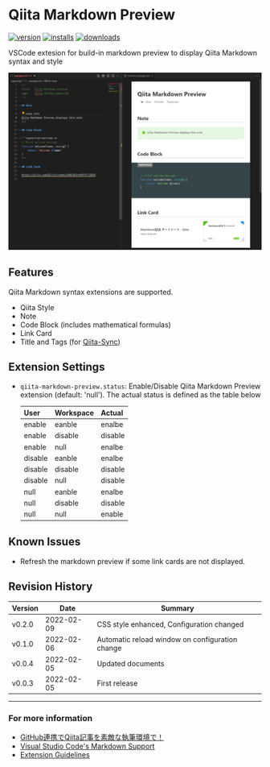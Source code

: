 # Qiita Markdown Preview

[![version](https://vsmarketplacebadge.apphb.com/version/ryokat3.vscode-qiita-markdown-preview.svg)](https://marketplace.visualstudio.com/items?itemName=ryokat3.vscode-qiita-markdown-preview)
[![installs](https://vsmarketplacebadge.apphb.com/installs/ryokat3.vscode-qiita-markdown-preview.svg)](https://marketplace.visualstudio.com/items?itemName=ryokat3.vscode-qiita-markdown-preview)
[![downloads](https://vsmarketplacebadge.apphb.com/downloads/ryokat3.vscode-qiita-markdown-preview.svg)](https://marketplace.visualstudio.com/items?itemName=ryokat3.vscode-qiita-markdown-preview)

VSCode extesion for build-in markdown preview to display Qiita Markdown syntax and style

![Samples](img/qiita-markdown-preview-samples.png)

## Features

Qiita Markdown syntax extensions are supported.

- Qiita Style
- Note
- Code Block (includes mathematical formulas)
- Link Card
- Title and Tags (for [Qiita-Sync](https://github.com/ryokat3/qiita-sync))

## Extension Settings

- `qiita-markdown-preview.status`: Enable/Disable Qiita Markdown Preview extension (default: 'null').
    The actual status is defined as the table below

    | User      | Workspace | Actual    |  
    |-----------|-----------|-----------|
    | enable    | eanble    | enalbe    |  
    | enable    | disable   | disable   |  
    | enable    | null      | enalbe    |  
    | disable   | eanble    | enalbe    |  
    | disable   | disable   | disable   |  
    | disable   | null      | disable   |   
    | null      | eanble    | enalbe    |  
    | null      | disable   | disable   |  
    | null      | null      | enable    | 

## Known Issues

- Refresh the markdown preview if some link cards are not displayed.

## Revision History

| Version  | Date       | Summary                                                           |
|----------|------------|-------------------------------------------------------------------|
| v0.2.0   | 2022-02-09 | CSS style enhanced, Configuration changed                         |
| v0.1.0   | 2022-02-06 | Automatic reload window on configuration change                   |
| v0.0.4   | 2022-02-05 | Updated documents                                                 |
| v0.0.3   | 2022-02-05 | First release                                                     |


-----------------------------------------------------------------------------------------------------------
### For more information

* [GitHub連携でQiita記事を素敵な執筆環境で！](https://qiita.com/ryokat3/items/d054b95f68810f70b136)
* [Visual Studio Code's Markdown Support](http://code.visualstudio.com/docs/languages/markdown)
* [Extension Guidelines](https://code.visualstudio.com/api/references/extension-guidelines)

